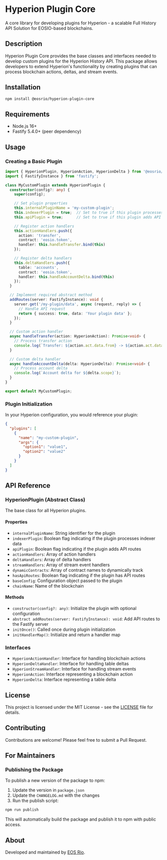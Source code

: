 # Hyperion Plugin Core

A core library for developing plugins for Hyperion - a scalable Full History API Solution for EOSIO-based blockchains.

## Description

Hyperion Plugin Core provides the base classes and interfaces needed to develop custom plugins for the Hyperion History API. This package allows developers to extend Hyperion's functionality by creating plugins that can process blockchain actions, deltas, and stream events.

## Installation

```bash
npm install @eosrio/hyperion-plugin-core
```

## Requirements

- Node.js 16+
- Fastify 5.4.0+ (peer dependency)

## Usage

### Creating a Basic Plugin

```typescript
import { HyperionPlugin, HyperionAction, HyperionDelta } from '@eosrio/hyperion-plugin-core';
import { FastifyInstance } from 'fastify';

class MyCustomPlugin extends HyperionPlugin {
  constructor(config?: any) {
    super(config);

    // Set plugin properties
    this.internalPluginName = 'my-custom-plugin';
    this.indexerPlugin = true;  // Set to true if this plugin processes indexer data
    this.apiPlugin = true;      // Set to true if this plugin adds API routes

    // Register action handlers
    this.actionHandlers.push({
      action: 'transfer',
      contract: 'eosio.token',
      handler: this.handleTransfer.bind(this)
    });

    // Register delta handlers
    this.deltaHandlers.push({
      table: 'accounts',
      contract: 'eosio.token',
      handler: this.handleAccountDelta.bind(this)
    });
  }

  // Implement required abstract method
  addRoutes(server: FastifyInstance): void {
    server.get('/my-plugin/data', async (request, reply) => {
      // Handle API request
      return { success: true, data: 'Your plugin data' };
    });
  }

  // Custom action handler
  async handleTransfer(action: HyperionAction): Promise<void> {
    // Process transfer action
    console.log(`Transfer: ${action.act.data.from} -> ${action.act.data.to}`);
  }

  // Custom delta handler
  async handleAccountDelta(delta: HyperionDelta): Promise<void> {
    // Process account delta
    console.log(`Account delta for ${delta.scope}`);
  }
}

export default MyCustomPlugin;
```

### Plugin Initialization

In your Hyperion configuration, you would reference your plugin:

```json
{
  "plugins": [
    {
      "name": "my-custom-plugin",
      "args": {
        "option1": "value1",
        "option2": "value2"
      }
    }
  ]
}
```

## API Reference

### HyperionPlugin (Abstract Class)

The base class for all Hyperion plugins.

#### Properties

- `internalPluginName`: String identifier for the plugin
- `indexerPlugin`: Boolean flag indicating if the plugin processes indexer data
- `apiPlugin`: Boolean flag indicating if the plugin adds API routes
- `actionHandlers`: Array of action handlers
- `deltaHandlers`: Array of delta handlers
- `streamHandlers`: Array of stream event handlers
- `dynamicContracts`: Array of contract names to dynamically track
- `hasApiRoutes`: Boolean flag indicating if the plugin has API routes
- `baseConfig`: Configuration object passed to the plugin
- `chainName`: Name of the blockchain

#### Methods

- `constructor(config?: any)`: Initialize the plugin with optional configuration
- `abstract addRoutes(server: FastifyInstance): void`: Add API routes to the Fastify server
- `initOnce()`: Called once during plugin initialization
- `initHandlerMap()`: Initialize and return a handler map

### Interfaces

- `HyperionActionHandler`: Interface for handling blockchain actions
- `HyperionDeltaHandler`: Interface for handling table deltas
- `HyperionStreamHandler`: Interface for handling stream events
- `HyperionAction`: Interface representing a blockchain action
- `HyperionDelta`: Interface representing a table delta

## License

This project is licensed under the MIT License - see the [LICENSE](LICENSE) file for details.

## Contributing

Contributions are welcome! Please feel free to submit a Pull Request.

## For Maintainers

### Publishing the Package

To publish a new version of the package to npm:

1. Update the version in `package.json`
2. Update the `CHANGELOG.md` with the changes
3. Run the publish script:

```bash
npm run publish
```

This will automatically build the package and publish it to npm with public access.

## About

Developed and maintained by [EOS Rio](https://eosrio.io).
